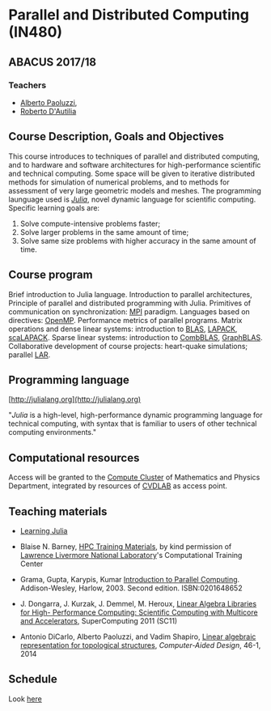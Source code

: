 # Parallel and Distributed Computing (IN480)

## ABACUS 2017/18

### Teachers

*	[Alberto Paoluzzi](http://paoluzzi.dia.uniroma3.it), 
*	[Roberto D'Autilia](https://www.researchgate.net/profile/Roberto_DAutilia)

## Course Description, Goals and Objectives

This course introduces to techniques of parallel and  distributed computing, and to hardware and software architectures for high-performance scientific and technical computing. Some space will be given to iterative distributed methods for simulation of numerical problems, and to methods for assessment of very large geometric models and meshes. The programming launguage used is [_Julia_](http://julialang.org), novel dynamic language for scientific computing. Specific learning goals are:

1. Solve compute-intensive problems faster;
2. Solve larger problems in the same amount of time;
3. Solve same size problems with higher accuracy in the same amount of time.

## Course program

Brief introduction to Julia language. Introduction to parallel architectures, Principle of parallel and distributed programming with Julia. Primitives of communication on synchronization: [MPI](https://www.open-mpi.org) paradigm. Languages based on directives: [OpenMP](http://openmp.org/wp/). Performance metrics of parallel programs. Matrix operations and dense linear systems: introduction to [BLAS](http://www.netlib.org/blas/), [LAPACK](http://www.netlib.org/blas/), [scaLAPACK](http://www.netlib.org/scalapack/). Sparse linear systems: introduction to [CombBLAS](http://gauss.cs.ucsb.edu/~aydin/CombBLAS/html/), [GraphBLAS](http://graphblas.org/index.php/Graph_BLAS_Forum). Collaborative development of course projects: heart-quake simulations; parallel  [LAR](https://github.com/cvdlab/LAR.jl).

## Programming language

[http://julialang.org](http://julialang.org)

"_Julia_ is a high-level, high-performance dynamic programming language for technical computing, with syntax that is familiar to users of other technical computing environments."

## Computational resources

Access will be granted to the [Compute Cluster](http://web-cluster.fis.uniroma3.it)  of Mathematics and Physics Department, integrated by resources of [CVDLAB](http://cvdlab.org) as access point.

## Teaching materials

*	[Learning Julia](https://www.manning.com/books/julia-in-action)

*	Blaise N. Barney, [HPC Training Materials](https://computing.llnl.gov/tutorials/parallel_comp/), by kind permission of [Lawrence Livermore National Laboratory](https://www.llnl.gov)'s Computational Training Center

*	Grama, Gupta, Karypis, Kumar [Introduction to Parallel Computing](http://srmcse.weebly.com/uploads/8/9/0/9/8909020/introduction_to_parallel_computing_second_edition-ananth_grama..pdf). Addison-Wesley, Harlow, 2003. Second edition. ISBN:0201648652

*	J. Dongarra, J. Kurzak, J. Demmel, M. Heroux, [Linear Algebra Libraries for High- Performance Computing: Scientific Computing with Multicore and Accelerators](http://www.netlib.org/utk/people/JackDongarra/SLIDES/sc2011-tutorial.pdf), SuperComputing 2011 (SC11)

*	Antonio DiCarlo, Alberto Paoluzzi, and Vadim Shapiro, [Linear algebraic representation for topological structures](http://www.sciencedirect.com/science/article/pii/S001044851300184X), _Computer-Aided Design_, 46-1, 2014

## Schedule

Look [here](schedule.md)

<!-- to be used as an exmaple
### March 2017

| # | date | arguments | category |
|--:|------|-----------|----------|
| 1 | Mon  6 | [Introduction to Julia](lessons/2017-03-06/lecture-01.pdf) | Programming |
| 2 | Wed  8 | [Overview of parallel computing](lessons/2017-03-08/lecture-02.pdf) | Theory |
| 3 | Mon  13 | [Git & GitHub, Julia packages](lessons/2017-03-13/lecture-03.pdf) | Programming |
| 4 | Wed 15 | [Concepts and Terminology](lessons/2017-03-15/lecture-04.pdf) | Theory |
| 5 | Mon 20 | [Parallel Architectures and Programming Models](lessons/2017-03-20/) | Theory |
| 6 | Wed 22 | x | Practice |
| 7 | Mon 27 | [Parallel Programming in Julia](lessons/2017-03-27/) | Programming |
| 8 | Wed 29 | [Parallel Programming in Julia](lessons/2017-03-29/) | Theory |
-->
